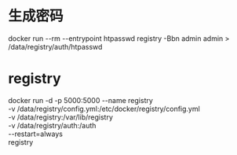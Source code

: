 
# 生成密码
docker run --rm --entrypoint htpasswd registry -Bbn admin admin > /data/registry/auth/htpasswd

# registry
docker run -d -p 5000:5000 --name registry \
-v /data/registry/config.yml:/etc/docker/registry/config.yml \
-v /data/registry:/var/lib/registry \
-v /data/registry/auth:/auth \
--restart=always \
registry


